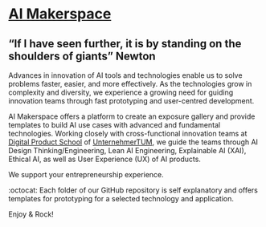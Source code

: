 # [AI Makerspace](https://github.com/DigitalProductschool/AI-Makerspace) 
## “If I have seen further, it is by standing on the shoulders of giants” Newton

Advances in innovation of AI tools and technologies enable us to solve problems faster, easier, and more effectively. As the technologies grow in complexity and diversity, we experience a growing need for guiding innovation teams through fast prototyping and user-centred development. 

AI Makerspace offers a platform to create an exposure gallery and provide templates to build AI use cases with advanced and fundamental technologies. Working closely with cross-functional innovation teams at [Digital Product School](https://digitalproductschool.io/) of [UnternehmerTUM](https://www.unternehmertum.de/en), we guide the teams through AI Design Thinking/Engineering, Lean AI Engineering, Explainable AI (XAI), Ethical AI, as well as User Experience (UX) of AI products. 

We support your entrepreneurship experience.

:octocat: Each folder of our GitHub repository is self explanatory and offers templates for prototyping for a selected technology and application. 

Enjoy & Rock!
